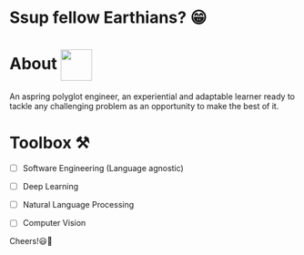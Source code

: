 # Ssup fellow Earthians? 😁

# About <img align="center" src="https://user-images.githubusercontent.com/50717968/152670053-2981f442-b7f8-4e5e-85ac-8dbee19b5473.png" height="55"/>
An aspring polyglot engineer, an experiential and adaptable learner ready to tackle any challenging problem as an opportunity to make the best of it.


# Toolbox ⚒️

- [ ] Software Engineering (Language agnostic)
- [ ] Deep Learning
- [ ] Natural Language Processing
- [ ] Computer Vision


Cheers!😃🥂
